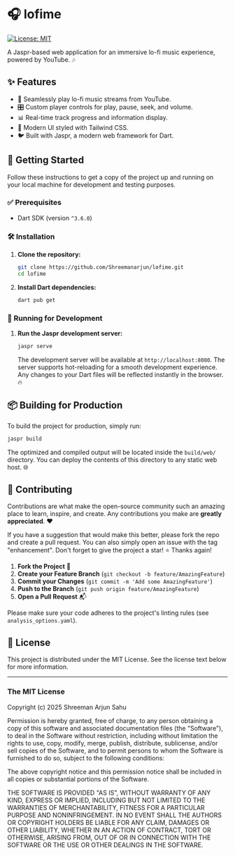 # 🎧 lofime

[![License: MIT](https://img.shields.io/badge/License-MIT-yellow.svg)](https://opensource.org/licenses/MIT)

A Jaspr-based web application for an immersive lo-fi music experience, powered by YouTube. 🎶

## ✨ Features

-   🎵 Seamlessly play lo-fi music streams from YouTube.
-   🎛️ Custom player controls for play, pause, seek, and volume.
-   📊 Real-time track progress and information display.
-   🎨 Modern UI styled with Tailwind CSS.
-   🐦 Built with Jaspr, a modern web framework for Dart.

## 🚀 Getting Started

Follow these instructions to get a copy of the project up and running on your local machine for development and testing purposes.

### ✅ Prerequisites

-   Dart SDK (version `^3.6.0`)

### 🛠️ Installation

1.  **Clone the repository:**
    ```sh
    git clone https://github.com/Shreemanarjun/lofime.git
    cd lofime
    ```


2.  **Install Dart dependencies:**
    ```sh
    dart pub get
    ```

### 🏃 Running for Development

1.  **Run the Jaspr development server:**
    ```sh
    jaspr serve
    ```
    The development server will be available at `http://localhost:8080`. The server supports hot-reloading for a smooth development experience. Any changes to your Dart files will be reflected instantly in the browser. 🔥

## 📦 Building for Production

To build the project for production, simply run:

```sh
jaspr build
```

The optimized and compiled output will be located inside the `build/web/` directory. You can deploy the contents of this directory to any static web host. 🌐

## 🤝 Contributing

Contributions are what make the open-source community such an amazing place to learn, inspire, and create. Any contributions you make are **greatly appreciated**. ❤️

If you have a suggestion that would make this better, please fork the repo and create a pull request. You can also simply open an issue with the tag "enhancement". Don't forget to give the project a star! ⭐ Thanks again!

1.  **Fork the Project** 🍴
2.  **Create your Feature Branch** (`git checkout -b feature/AmazingFeature`)
3.  **Commit your Changes** (`git commit -m 'Add some AmazingFeature'`)
4.  **Push to the Branch** (`git push origin feature/AmazingFeature`)
5.  **Open a Pull Request** 📬

Please make sure your code adheres to the project's linting rules (see `analysis_options.yaml`).

## 📜 License

This project is distributed under the MIT License. See the license text below for more information.

---

### The MIT License

Copyright (c) 2025 Shreeman Arjun Sahu

Permission is hereby granted, free of charge, to any person obtaining a copy
of this software and associated documentation files (the "Software"), to deal
in the Software without restriction, including without limitation the rights
to use, copy, modify, merge, publish, distribute, sublicense, and/or sell
copies of the Software, and to permit persons to whom the Software is
furnished to do so, subject to the following conditions:

The above copyright notice and this permission notice shall be included in all
copies or substantial portions of the Software.

THE SOFTWARE IS PROVIDED "AS IS", WITHOUT WARRANTY OF ANY KIND, EXPRESS OR
IMPLIED, INCLUDING BUT NOT LIMITED TO THE WARRANTIES OF MERCHANTABILITY,
FITNESS FOR A PARTICULAR PURPOSE AND NONINFRINGEMENT. IN NO EVENT SHALL THE
AUTHORS OR COPYRIGHT HOLDERS BE LIABLE FOR ANY CLAIM, DAMAGES OR OTHER
LIABILITY, WHETHER IN AN ACTION OF CONTRACT, TORT OR OTHERWISE, ARISING FROM,
OUT OF OR IN CONNECTION WITH THE SOFTWARE OR THE USE OR OTHER DEALINGS IN THE
SOFTWARE.
